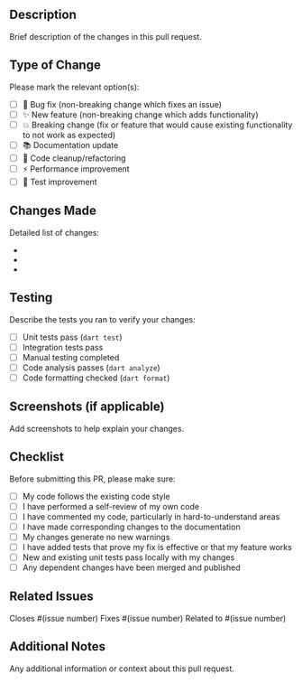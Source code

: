 ## Description
Brief description of the changes in this pull request.

## Type of Change
Please mark the relevant option(s):

- [ ] 🐛 Bug fix (non-breaking change which fixes an issue)
- [ ] ✨ New feature (non-breaking change which adds functionality)
- [ ] 💥 Breaking change (fix or feature that would cause existing functionality to not work as expected)
- [ ] 📚 Documentation update
- [ ] 🧹 Code cleanup/refactoring
- [ ] ⚡ Performance improvement
- [ ] 🧪 Test improvement

## Changes Made
Detailed list of changes:

-
-
-

## Testing
Describe the tests you ran to verify your changes:

- [ ] Unit tests pass (`dart test`)
- [ ] Integration tests pass
- [ ] Manual testing completed
- [ ] Code analysis passes (`dart analyze`)
- [ ] Code formatting checked (`dart format`)

## Screenshots (if applicable)
Add screenshots to help explain your changes.

## Checklist
Before submitting this PR, please make sure:

- [ ] My code follows the existing code style
- [ ] I have performed a self-review of my own code
- [ ] I have commented my code, particularly in hard-to-understand areas
- [ ] I have made corresponding changes to the documentation
- [ ] My changes generate no new warnings
- [ ] I have added tests that prove my fix is effective or that my feature works
- [ ] New and existing unit tests pass locally with my changes
- [ ] Any dependent changes have been merged and published

## Related Issues
Closes #(issue number)
Fixes #(issue number)
Related to #(issue number)

## Additional Notes
Any additional information or context about this pull request.
